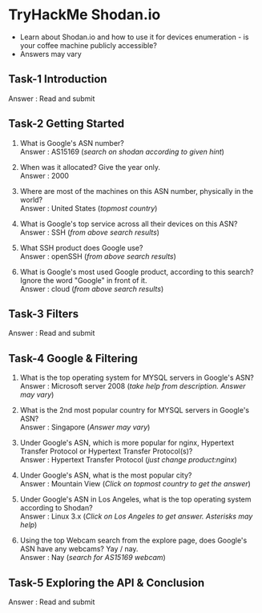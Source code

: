 # TryHackMe Shodan.io
* Learn about Shodan.io and how to use it for devices enumeration - is your coffee machine publicly accessible?
* Answers may vary

## Task-1 Introduction
Answer : Read and submit

## Task-2 Getting Started

1. What is Google's ASN number?<br>
Answer : AS15169 (*search on shodan according to given hint*)

2. When was it allocated? Give the year only.<br>
Answer : 2000

3. Where are most of the machines on this ASN number, physically in the world?<br>
Answer : United States (*topmost country*)

4. What is Google's top service across all their devices on this ASN?<br>
Answer : SSH (*from above search results*)

5. What SSH product does Google use?<br>
Answer : openSSH (*from above search results*)

6. What is Google's most used Google product, according to this search? Ignore the word "Google" in front of it.<br>
Answer : cloud (*from above search results*)

## Task-3 Filters
Answer : Read and submit

## Task-4 Google & Filtering

1. What is the top operating system for MYSQL servers in Google's ASN?   <br>
Answer : Microsoft server 2008 (*take help from description. Answer may vary*) 

2. What is the 2nd most popular country for MYSQL servers in Google's ASN?<br>
Answer : Singapore (*Answer may vary*)

3. Under Google's ASN, which is more popular for nginx, Hypertext Transfer Protocol or Hypertext Transfer Protocol(s)?<br>
Answer : Hypertext Transfer Protocol (*just change product:nginx*)

4. Under Google's ASN, what is the most popular city?<br>
Answer : Mountain View (*Click on topmost country to get the answer*)

5. Under Google's ASN in Los Angeles, what is the top operating system according to Shodan?<br>
Answer : Linux 3.x (*Click on Los Angeles to get answer. Asterisks may help*)

6. Using the top Webcam search from the explore page, does Google's ASN have any webcams? Yay / nay.<br>
Answer : Nay (*search for AS15169 webcam*)

## Task-5 Exploring the API & Conclusion
Answer : Read and submit